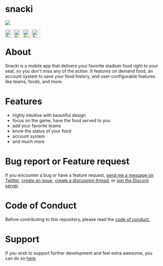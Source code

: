 # snacki

[![](https://github.com/kevbuh/snacki/blob/main/v0.0.4_logo.png)](https://kevinbuhler.com/)
<br />

<img align="left" alt="React Native" width="26px" src="https://github.com/kevbuh/snacki/blob/main/react-native-logo-2.jpeg" />
<img align="left" alt="Redux" width="26px" src="https://github.com/kevbuh/snacki/blob/main/redux-logo.png" />
<img align="left" alt="Django" width="26px" src="https://github.com/kevbuh/snacki/blob/main/django-logo.png" />
<img align="left" alt="Postgres" width="26px" src="https://github.com/kevbuh/snacki/blob/main/postgres-logo.png" />
<br />

# About

Snacki is a mobile app that delivers your favorite stadium food right to your seat, so you don't miss any of the action. It features on demand food, an account system to save your food history, and user-configurable features like teams, foods, and more.

# Features

- highly intuitive with beautiful design
- focus on the game, have the food served to you
- add your favorite teams
- know the status of your food
- account system
- and much more

# Bug report or Feature request

If you encounter a bug or have a feature request, [send me a message on Twitter](https://twitter.com/kevinbuhler_), [create an issue](https://twitter.com/kevinbuhler_), [create a discussion thread](https://twitter.com/kevinbuhler_), or [join the Discord server](https://twitter.com/kevinbuhler_).

# Code of Conduct

Before contributing to this repository, please read the [code of conduct.](https://github.com/kevbuh/snacki/blob/main/CODE_OF_CONDUCT.md)

# Support

If you wish to support further development and feel extra awesome, you can do so [here](https://twitter.com/kevinbuhler_).
